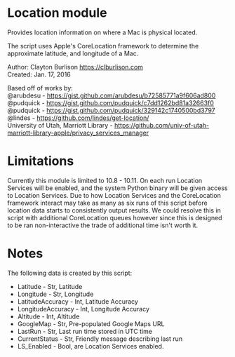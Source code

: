 Location module
==============

Provides location information on where a Mac is physical located.

The script uses Apple's CoreLocation framework to determine the approximate latitude, and longitude of a Mac.

Author: Clayton Burlison <https://clburlison.com>  
Created: Jan. 17, 2016  

Based off of works by:  
@arubdesu - https://gist.github.com/arubdesu/b72585771a9f606ad800  
@pudquick - https://gist.github.com/pudquick/c7dd1262bd81a32663f0  
@pudquick - https://gist.github.com/pudquick/329142c1740500bd3797  
@lindes   - https://github.com/lindes/get-location/  
University of Utah, Marriott Library - https://github.com/univ-of-utah-marriott-library-apple/privacy_services_manager  


Limitations
==============

Currently this module is limited to 10.8 - 10.11. On each run Location Services will be enabled, and the system Python binary will be given access to Location Services. Due to how Location Services and the CoreLocation framework interact may take as many as six runs of this script before location data starts to consistently output results. We could resolve this in script with additional CoreLocation queues however since this is designed to be ran non-interactive the trade of additional time isn't worth it.


Notes
==============

The following data is created by this script:

* Latitude - Str, Latitude
* Longitude - Str, Longitude
* LatitudeAccuracy - Int, Latitude Accuracy
* LongitudeAccuracy - Int, Longitude Accuracy
* Altitude - Int, Altitude
* GoogleMap - Str, Pre-populated Google Maps URL
* LastRun - Str, Last run time stored in UTC time
* CurrentStatus - Str, Friendly message describing last run
* LS_Enabled - Bool, are Location Services enabled.